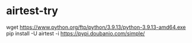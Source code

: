 # airtest-try

wget https://www.python.org/ftp/python/3.9.13/python-3.9.13-amd64.exe
pip install -U airtest -i https://pypi.doubanio.com/simple/

